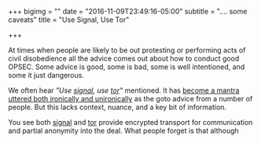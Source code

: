 +++
bigimg = ""
date = "2016-11-09T23:49:16-05:00"
subtitle = ".... some caveats"
title = "Use Signal, Use Tor"

+++

At times when people are likely to be out protesting or performing acts of civil disobedience all the advice comes out about how to conduct good OPSEC.  Some advice is good, some is bad, some is well intentioned, and some it just dangerous.

We often hear <i>&quot;Use <a href="https://whispersystems.org/">signal</a>, use <a href="https://www.torproject.org/">tor</a>&quot;</i> mentioned.  It has <a href="https://twitter.com/search?q=%22use%20signal%22%20%22use%20tor%22&src=typd&lang=en">become a mantra uttered both ironically and unironically</a> as the goto advice from a number of people.  But this lacks context, nuance, and a key bit of information.

You see both <a href="https://whispersystems.org/">signal</a> and <a href="https://www.torproject.org/">tor</a> provide encrypted transport for communication and partial anonymity into the deal.  What people forget is that although
